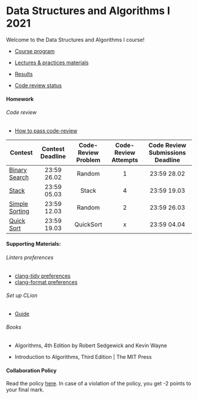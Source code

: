 # Data Structures and Algorithms I 2021

Welcome to the Data Structures and Algorithms I course! 


- [Course program](/program.md)

- [Lectures & practices materials](/materials/materials.md)

- [Results](https://docs.google.com/spreadsheets/d/1y64zLuW_gzcHhovapxaTmpZBLJJldIJtJb5paGbvseM/edit?usp=sharing)

- [Code review status](https://docs.google.com/spreadsheets/u/1/d/1PXopK4ENqco1RgldAkvU9P8sTo0grGuOQbBGZkVLyoY/edit?usp=drive_web&ouid=105380560482968407631)


#### Homework

###### Code review

- [How to pass code-review](/code-review.md)

| Contest                                                               | Contest Deadline   | Code-Review Problem   | Code-Review Attempts   | Code Review Submissions Deadline|
| --------------------------------------------------------------------- |:------------------:| :--------------------:| :---------------------:| :------------------------------:|
| [Binary Search](https://contest.yandex.ru/contest/25231/standings)    | 23:59 26.02        |         Random        |          1             | 23:59 28.02                     |
| [Stack](https://contest.yandex.ru/contest/25286/standings/)           | 23:59 05.03        |         Stack         |          4             | 23:59 19.03                     |
| [Simple Sorting](https://contest.yandex.ru/contest/25569/standings/)  | 23:59 12.03        |         Random        |          2             | 23:59 26.03                     |
| [Quick Sort](https://contest.yandex.ru/contest/25678/standings/)      | 23:59 19.03        |         QuickSort     |          x             | 23:59 04.04                     |

#### Supporting Materials:

###### Linters preferences

- [clang-tidy preferences](.clang-tidy)
- [clang-format preferences](.clang-format)

###### Set up CLion
- [Guide](clion-set-up.md)

###### Books
- Algorithms, 4th Edition by Robert Sedgewick and Kevin Wayne

- Introduction to Algorithms, Third Edition | The MIT Press



#### Collaboration Policy

Read the policy [here](/collaboration-policy.md). In case of a violation of the policy, you get -2 points to your final mark.
